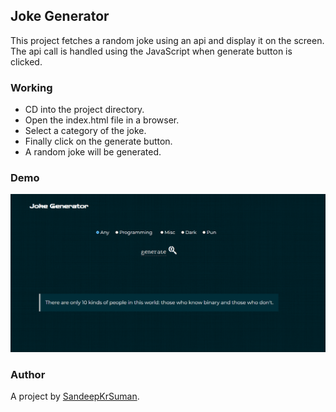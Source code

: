 ## Joke Generator
This project fetches a random joke using an api and display it on the screen. The api call is handled using the JavaScript when generate button is clicked.  
  
### Working
- CD into the project directory.
- Open the index.html file in a browser.
- Select a category of the joke.
- Finally click on the generate button.
- A random joke will be generated.
  
### Demo
![](/joke-generator/res/demo.gif)
  
### Author
A project by [SandeepKrSuman](https://github.com/SandeepKrSuman).
